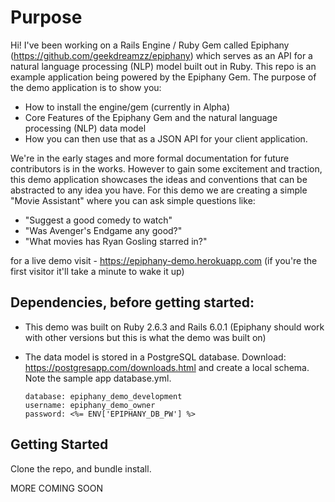 # Purpose

Hi! I've been working on a Rails Engine / Ruby Gem called Epiphany (https://github.com/geekdreamzz/epiphany) which serves as an API for a natural language processing (NLP) model built out in Ruby. This repo is an example application being powered by the Epiphany Gem. The purpose of the demo application is to show you:
* How to install the engine/gem (currently in Alpha)
* Core Features of the Epiphany Gem and the natural language processing (NLP) data model
* How you can then use that as a JSON API for your client application. 

We're in the early stages and more formal documentation for future contributors is in the works. However to gain some excitement and traction, this demo application showcases the ideas and conventions that can be abstracted to any idea you have. For this demo we are creating a simple "Movie Assistant" where you can ask simple questions like: 
* "Suggest a good comedy to watch"
* "Was Avenger's Endgame any good?" 
* "What movies has Ryan Gosling starred in?"

for a live demo visit - https://epiphany-demo.herokuapp.com (if you're the first visitor it'll take a minute to wake it up)

## Dependencies, before getting started:

* This demo was built on Ruby 2.6.3 and Rails 6.0.1 (Epiphany should work with other versions but this is what the demo was built on)

* The data model is stored in a PostgreSQL database. Download: https://postgresapp.com/downloads.html and create a local schema. Note the sample app database.yml. 
  ```
  database: epiphany_demo_development
  username: epiphany_demo_owner
  password: <%= ENV['EPIPHANY_DB_PW'] %>
  ```

## Getting Started 

Clone the repo, and bundle install.

MORE COMING SOON
